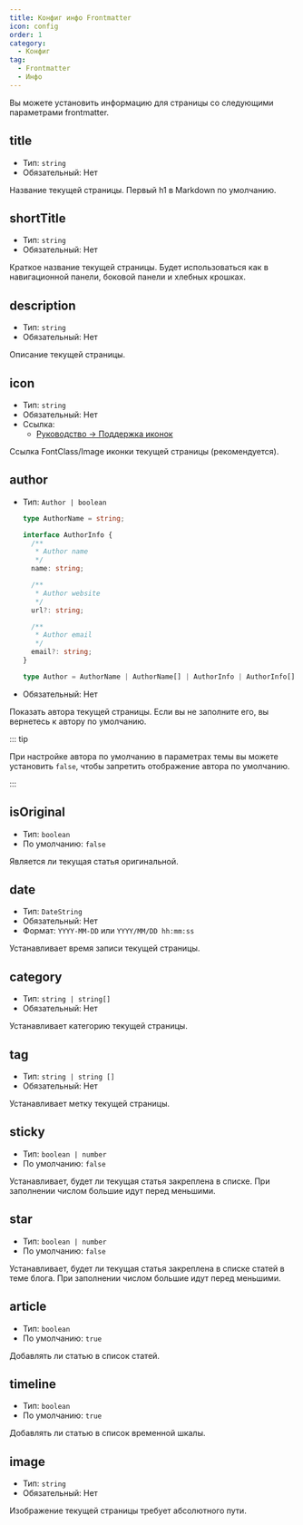 ```yaml
---
title: Конфиг инфо Frontmatter
icon: config
order: 1
category:
  - Конфиг
tag:
  - Frontmatter
  - Инфо
---
```


Вы можете установить информацию для страницы со следующими параметрами frontmatter.

## title

- Тип: `string`
- Обязательный: Нет

Название текущей страницы. Первый h1 в Markdown по умолчанию.

## shortTitle

- Тип: `string`
- Обязательный: Нет

Краткое название текущей страницы. Будет использоваться как в навигационной панели, боковой панели и хлебных крошках.

## description

- Тип: `string`
- Обязательный: Нет

Описание текущей страницы.

## icon

- Тип: `string`
- Обязательный: Нет
- Ссылка:
  - [Руководство → Поддержка иконок](../../guide/interface/icon.md)

Ссылка FontClass/Image иконки текущей страницы (рекомендуется).

## author

- Тип: `Author | boolean`

  ```ts
  type AuthorName = string;

  interface AuthorInfo {
    /**
     * Author name
     */
    name: string;

    /**
     * Author website
     */
    url?: string;

    /**
     * Author email
     */
    email?: string;
  }

  type Author = AuthorName | AuthorName[] | AuthorInfo | AuthorInfo[];
  ```

- Обязательный: Нет

Показать автора текущей страницы. Если вы не заполните его, вы вернетесь к автору по умолчанию.

::: tip

При настройке автора по умолчанию в параметрах темы вы можете установить `false`, чтобы запретить отображение автора по умолчанию.

:::

## isOriginal

- Тип: `boolean`
- По умолчанию: `false`

Является ли текущая статья оригинальной.

## date

- Тип: `DateString`
- Обязательный: Нет
- Формат: `YYYY-MM-DD` или `YYYY/MM/DD hh:mm:ss`

Устанавливает время записи текущей страницы.

## category

- Тип: `string | string[]`
- Обязательный: Нет

Устанавливает категорию текущей страницы.

## tag

- Тип: `string | string []`
- Обязательный: Нет

Устанавливает метку текущей страницы.

## sticky

- Тип: `boolean | number`
- По умолчанию: `false`

Устанавливает, будет ли текущая статья закреплена в списке. При заполнении числом большие идут перед меньшими.

## star

- Тип: `boolean | number`
- По умолчанию: `false`

Устанавливает, будет ли текущая статья закреплена в списке статей в теме блога. При заполнении числом большие идут перед меньшими.

## article

- Тип: `boolean`
- По умолчанию: `true`

Добавлять ли статью в список статей.

## timeline

- Тип: `boolean`
- По умолчанию: `true`

Добавлять ли статью в список временной шкалы.

## image

- Тип: `string`
- Обязательный: Нет

Изображение текущей страницы требует абсолютного пути.
